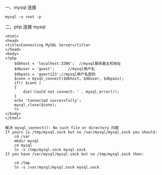 一、mysql 连接 
	
	mysql -u root -p
	
二、php 连接 mysql

	<html>
	<head>
	<title>Connecting MySQL Server</title>
	</head>
	<body>
	<?php
		$dbhost = 'localhost:3306';  //mysql服务器主机地址
		$dbuser = 'guest';      //mysql用户名
		$dbpass = 'guest123';//mysql用户名密码
		$conn = mysql_connect($dbhost, $dbuser, $dbpass);
		if(! $conn )
		{
			die('Could not connect: ' . mysql_error());
		}
		echo 'Connected successfully';
		mysql_close($conn);
		?>
	</body>
	</html>	
	
	解决 mysql_connect(): No such file or directory 问题
	If yours is /tmp/mysql.sock but no /var/mysql/mysql.sock you should:
		cd /var 
		mkdir mysql
		cd mysql
		ln -s /tmp/mysql.sock mysql.sock
	If you have /var/mysql/mysql.sock but no /tmp/mysql.sock then:
	
		cd /tmp
		ln -s /var/mysql/mysql.sock mysql.sock

